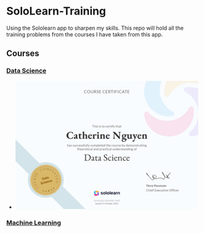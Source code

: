 # SoloLearn-Training
Using the Sololearn app to sharpen my skills. This repo will hold all the training problems from the courses I have taken from this app.

## Courses

### [Data Science](https://github.com/CatTastic23/SoloLearn-Training/tree/main/Data%20Science)
* ![Certificate](https://github.com/CatTastic23/SoloLearn-Training/blob/main/Data%20Science/png.png)

### [Machine Learning](https://github.com/CatTastic23/SoloLearn-Training/tree/main/Machine%20Learning)
